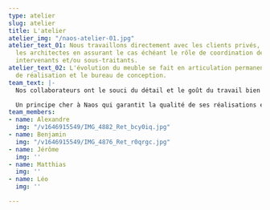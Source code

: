 ```yaml
---
type: atelier
slug: atelier
title: L'atelier
atelier_img: "/naos-atelier-01.jpg"
atelier_text_01: Nous travaillons directement avec les clients privés, publics et
  les architectes en assurant le cas échéant le rôle de coordination de plusieurs
  intervenants et/ou sous-traitants.
atelier_text_02: L'évolution du meuble se fait en articulation permanente entre l’atelier
  de réalisation et le bureau de conception.
team_text: |-
  Nos collaborateurs ont le souci du détail et le goût du travail bien fait. Chacun est en charge d’une commande dans sa globalité, de la première lecture des plans jusqu’à l’installation finale chez le client.

  Un principe cher à Naos qui garantit la qualité de ses réalisations et la motivation de son équipe.
team_members:
- name: Alexandre
  img: "/v1646915549/IMG_4882_Ret_bcy0iq.jpg"
- name: Benjamin
  img: "/v1646915549/IMG_4876_Ret_r0qrgc.jpg"
- name: Jérôme
  img: ''
- name: Matthias
  img: ''
- name: Léo
  img: ''

---
```

